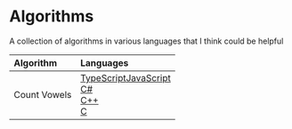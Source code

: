# Algorithms
A collection of algorithms in various languages that I think could be helpful

| Algorithm    | Languages                                                                                                                                                                              |
| :----------- | :------------------------------------------------------------------------------------------------------------------------------------------------------------------------------------- |
| Count Vowels | [TypeScript](/count_vowels/typescript.ts)[JavaScript](/count_vowels/javascript.js)<br/>[C#](/count_vowels/csharp.cs)<br/>[C++](/count_vowels/cplusplus.cpp)<br/>[C](/count_vowels/c.c) |